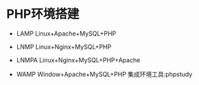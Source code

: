 # PHP环境搭建

- LAMP
Linux+Apache+MySQL+PHP

- LNMP
Linux+Nginx+MySQL+PHP

- LNMPA
Linux+Nginx+MySQL+PHP+Apache

- WAMP
Window+Apache+MySQL+PHP
集成环境工具:phpstudy


